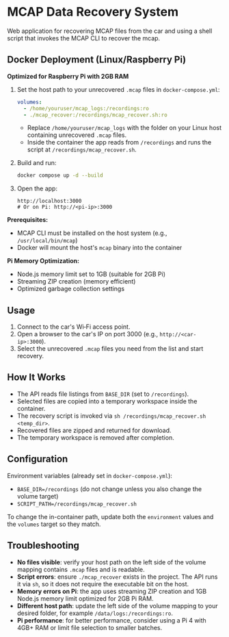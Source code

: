 # MCAP Data Recovery System

Web application for recovering MCAP files from the car and using a shell script that invokes the MCAP CLI to recover the mcap.

## Docker Deployment (Linux/Raspberry Pi)

**Optimized for Raspberry Pi with 2GB RAM**

1. Set the host path to your unrecovered `.mcap` files in `docker-compose.yml`:
   ```yaml
   volumes:
     - /home/youruser/mcap_logs:/recordings:ro
     - ./mcap_recover:/recordings/mcap_recover.sh:ro
   ```
   - Replace `/home/youruser/mcap_logs` with the folder on your Linux host containing unrecovered `.mcap` files.
   - Inside the container the app reads from `/recordings` and runs the script at `/recordings/mcap_recover.sh`.

2. Build and run:
   ```bash
   docker compose up -d --build
   ```

3. Open the app:
   ```
   http://localhost:3000
   # Or on Pi: http://<pi-ip>:3000
   ```

**Prerequisites:**
- MCAP CLI must be installed on the host system (e.g., `/usr/local/bin/mcap`)
- Docker will mount the host's `mcap` binary into the container

**Pi Memory Optimization:**
- Node.js memory limit set to 1GB (suitable for 2GB Pi)
- Streaming ZIP creation (memory efficient)
- Optimized garbage collection settings

## Usage

1. Connect to the car's Wi‑Fi access point.
2. Open a browser to the car's IP on port 3000 (e.g., `http://<car-ip>:3000`).
3. Select the unrecovered `.mcap` files you need from the list and start recovery.

## How It Works

- The API reads file listings from `BASE_DIR` (set to `/recordings`).
- Selected files are copied into a temporary workspace inside the container.
- The recovery script is invoked via `sh /recordings/mcap_recover.sh <temp_dir>`.
- Recovered files are zipped and returned for download.
- The temporary workspace is removed after completion.

## Configuration

Environment variables (already set in `docker-compose.yml`):
- `BASE_DIR=/recordings` (do not change unless you also change the volume target)
- `SCRIPT_PATH=/recordings/mcap_recover.sh`

To change the in-container path, update both the `environment` values and the `volumes` target so they match.

## Troubleshooting

- **No files visible**: verify your host path on the left side of the volume mapping contains `.mcap` files and is readable.
- **Script errors**: ensure `./mcap_recover` exists in the project. The API runs it via `sh`, so it does not require the executable bit on the host.
- **Memory errors on Pi**: the app uses streaming ZIP creation and 1GB Node.js memory limit optimized for 2GB Pi RAM.
- **Different host path**: update the left side of the volume mapping to your desired folder, for example `/data/logs:/recordings:ro`.
- **Pi performance**: for better performance, consider using a Pi 4 with 4GB+ RAM or limit file selection to smaller batches.
